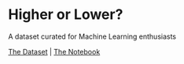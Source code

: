 # Higher or Lower?
A dataset curated for Machine Learning enthusiasts

[The Dataset](https://www.kaggle.com/sdobson46/higher-or-lower-game) | 
[The Notebook](https://www.kaggle.com/sdobson46/interesting-observations)
